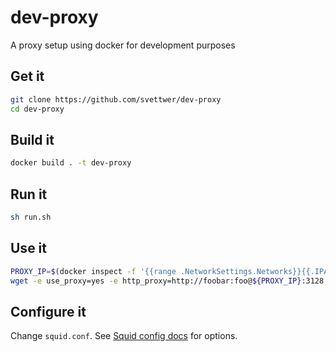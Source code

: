 # dev-proxy
A proxy setup using docker for development purposes


## Get it
```bash
git clone https://github.com/svettwer/dev-proxy
cd dev-proxy
```

## Build it
```bash
docker build . -t dev-proxy
```

## Run it
```bash
sh run.sh
```

## Use it
```bash
PROXY_IP=$(docker inspect -f '{{range .NetworkSettings.Networks}}{{.IPAddress}}{{end}}' dev-proxy)
wget -e use_proxy=yes -e http_proxy=http://foobar:foo@${PROXY_IP}:3128 google.de
```

## Configure it
Change `squid.conf`.
See [Squid config docs](http://www.squid-cache.org/Doc/config/) for options.
